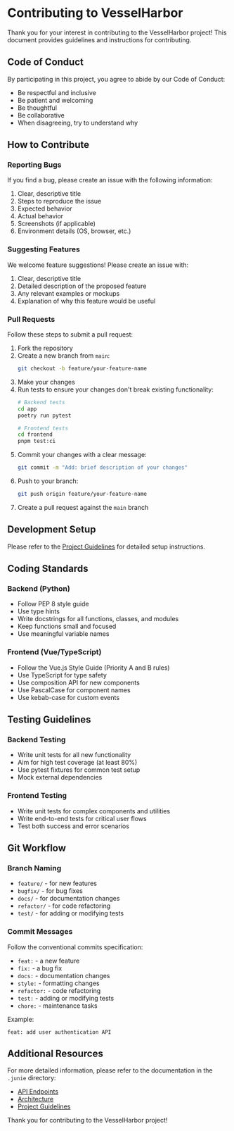 # Contributing to VesselHarbor

Thank you for your interest in contributing to the VesselHarbor project! This document provides guidelines and instructions for contributing.

## Code of Conduct

By participating in this project, you agree to abide by our Code of Conduct:

- Be respectful and inclusive
- Be patient and welcoming
- Be thoughtful
- Be collaborative
- When disagreeing, try to understand why

## How to Contribute

### Reporting Bugs

If you find a bug, please create an issue with the following information:

1. Clear, descriptive title
2. Steps to reproduce the issue
3. Expected behavior
4. Actual behavior
5. Screenshots (if applicable)
6. Environment details (OS, browser, etc.)

### Suggesting Features

We welcome feature suggestions! Please create an issue with:

1. Clear, descriptive title
2. Detailed description of the proposed feature
3. Any relevant examples or mockups
4. Explanation of why this feature would be useful

### Pull Requests

Follow these steps to submit a pull request:

1. Fork the repository
2. Create a new branch from `main`:
   ```bash
   git checkout -b feature/your-feature-name
   ```
3. Make your changes
4. Run tests to ensure your changes don't break existing functionality:
   ```bash
   # Backend tests
   cd app
   poetry run pytest

   # Frontend tests
   cd frontend
   pnpm test:ci
   ```
5. Commit your changes with a clear message:
   ```bash
   git commit -m "Add: brief description of your changes"
   ```
6. Push to your branch:
   ```bash
   git push origin feature/your-feature-name
   ```
7. Create a pull request against the `main` branch

## Development Setup

Please refer to the [Project Guidelines](.junie/guidelines.md) for detailed setup instructions.

## Coding Standards

### Backend (Python)

- Follow PEP 8 style guide
- Use type hints
- Write docstrings for all functions, classes, and modules
- Keep functions small and focused
- Use meaningful variable names

### Frontend (Vue/TypeScript)

- Follow the Vue.js Style Guide (Priority A and B rules)
- Use TypeScript for type safety
- Use composition API for new components
- Use PascalCase for component names
- Use kebab-case for custom events

## Testing Guidelines

### Backend Testing

- Write unit tests for all new functionality
- Aim for high test coverage (at least 80%)
- Use pytest fixtures for common test setup
- Mock external dependencies

### Frontend Testing

- Write unit tests for complex components and utilities
- Write end-to-end tests for critical user flows
- Test both success and error scenarios

## Git Workflow

### Branch Naming

- `feature/` - for new features
- `bugfix/` - for bug fixes
- `docs/` - for documentation changes
- `refactor/` - for code refactoring
- `test/` - for adding or modifying tests

### Commit Messages

Follow the conventional commits specification:

- `feat:` - a new feature
- `fix:` - a bug fix
- `docs:` - documentation changes
- `style:` - formatting changes
- `refactor:` - code refactoring
- `test:` - adding or modifying tests
- `chore:` - maintenance tasks

Example:
```
feat: add user authentication API
```

## Additional Resources

For more detailed information, please refer to the documentation in the `.junie` directory:

- [API Endpoints](.junie/api-endpoints.md)
- [Architecture](.junie/architecture.md)
- [Project Guidelines](.junie/guidelines.md)

Thank you for contributing to the VesselHarbor project!
